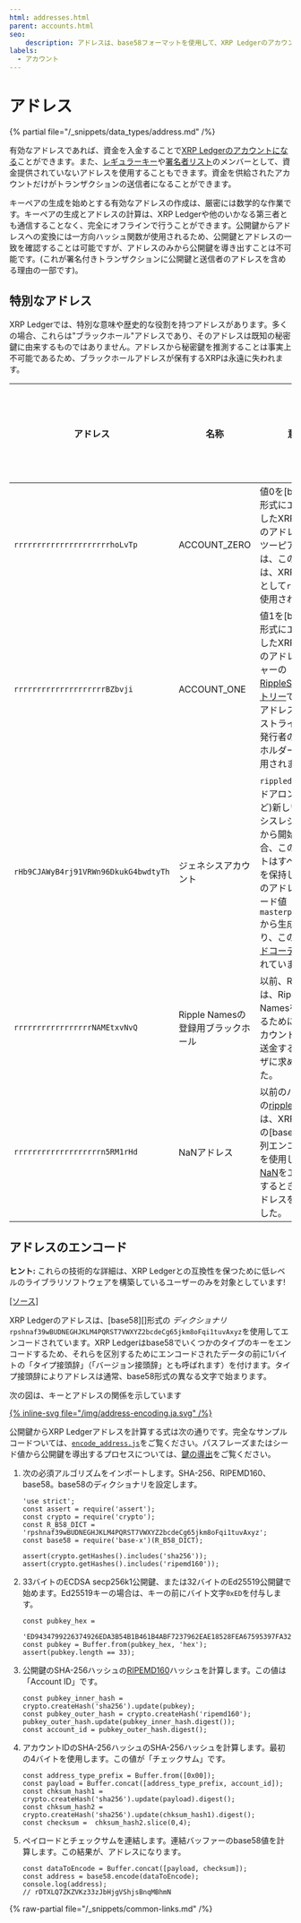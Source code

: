```yaml
---
html: addresses.html
parent: accounts.html
seo:
    description: アドレスは、base58フォーマットを使用して、XRP Ledgerのアカウントを一意に識別します。
labels:
  - アカウント
---
```

# アドレス

{% partial file="/_snippets/data_types/address.md" /%}

有効なアドレスであれば、資金を入金することで[XRP Ledgerのアカウントになる](accounts.md#creating-accounts)ことができます。また、[レギュラーキー](cryptographic-keys.md)や[署名者リスト](multi-signing.md)のメンバーとして、資金提供されていないアドレスを使用することもできます。資金を供給されたアカウントだけがトランザクションの送信者になることができます。

キーペアの生成を始めとする有効なアドレスの作成は、厳密には数学的な作業です。キーペアの生成とアドレスの計算は、XRP Ledgerや他のいかなる第三者とも通信することなく、完全にオフラインで行うことができます。公開鍵からアドレスへの変換には一方向ハッシュ関数が使用されるため、公開鍵とアドレスの一致を確認することは可能ですが、アドレスのみから公開鍵を導き出すことは不可能です。(これが署名付きトランザクションに公開鍵と送信者のアドレスを含める理由の一部です)。


## 特別なアドレス

XRP Ledgerでは、特別な意味や歴史的な役割を持つアドレスがあります。多くの場合、これらは"ブラックホール"アドレスであり、そのアドレスは既知の秘密鍵に由来するものではありません。アドレスから秘密鍵を推測することは事実上不可能であるため、ブラックホールアドレスが保有するXRPは永遠に失われます。

| アドレス                       | 名称 | 意味 | ブラック ホール? |
|-------------------------------|-----|-----|----------------|
| `rrrrrrrrrrrrrrrrrrrrrhoLvTp` | ACCOUNT\_ZERO | 値0を[base58][]形式にエンコードしたXRP Ledgerのアドレス。ピアツーピア通信では、このアドレスは、XRPの発行者として`rippled`で使用されます。 | はい |
| `rrrrrrrrrrrrrrrrrrrrBZbvji`  | ACCOUNT\_ONE | 値1を[base58][]形式にエンコードしたXRP Ledgerのアドレス。レジャーの[RippleStateエントリー](../../references/protocol/ledger-data/ledger-entry-types/ripplestate.md)では、このアドレスは、トラストライン残高の発行者のプレースホルダーとして使用されます。 | はい |
| `rHb9CJAWyB4rj91VRWn96DkukG4bwdtyTh` | ジェネシスアカウント | `rippled`で(スタンドアロンモードなど)新しいジェネシスレジャーが一から開始される場合、このアカウントはすべてのXRPを保持します。このアドレスは、シード値`masterpassphrase`から生成されており、この値は[ハードコーディング](https://github.com/XRPLF/rippled/blob/94ed5b3a53077d815ad0dd65d490c8d37a147361/src/ripple/app/ledger/Ledger.cpp#L184)されています。 | いいえ |
| `rrrrrrrrrrrrrrrrrNAMEtxvNvQ` | Ripple Namesの登録用ブラックホール | 以前、Ripple社は、Ripple Namesを登録するために、このアカウントにXRPを送金するようユーザに求めていました。| はい |
| `rrrrrrrrrrrrrrrrrrrn5RM1rHd` | NaNアドレス | 以前のバージョンの[ripple-lib](https://github.com/XRPLF/xrpl.js)では、XRP Ledgerの[base58][]文字列エンコード形式を使用して、値[NaN](https://developer.mozilla.org/en-US/docs/Web/JavaScript/Reference/Global_Objects/NaN)をエンコードするときにこのアドレスを生成しました。 | はい |


## アドレスのエンコード

**ヒント:** これらの技術的な詳細は、XRP Ledgerとの互換性を保つために低レベルのライブラリソフトウェアを構築しているユーザーのみを対象としています!

[[ソース]](https://github.com/XRPLF/rippled/blob/35fa20a110e3d43ffc1e9e664fc9017b6f2747ae/src/ripple/protocol/impl/AccountID.cpp#L109-L140 "ソース")

XRP Ledgerのアドレスは、[base58][]形式の _ディクショナリ_ `rpshnaf39wBUDNEGHJKLM4PQRST7VWXYZ2bcdeCg65jkm8oFqi1tuvAxyz`を使用してエンコードされています。XRP Ledgerはbase58でいくつかのタイプのキーをエンコードするため、それらを区別するためにエンコードされたデータの前に1バイトの「タイプ接頭辞」（「バージョン接頭辞」とも呼ばれます）を付けます。タイプ接頭辞によりアドレスは通常、base58形式の異なる文字で始まります。

次の図は、キーとアドレスの関係を示しています

[{% inline-svg file="/img/address-encoding.ja.svg" /%}](/img/address-encoding.ja.svg "マスター公開鍵 + タイプ接頭辞 → アカウントID + チェックサム → アドレス")

公開鍵からXRP Ledgerアドレスを計算する式は次の通りです。完全なサンプルコードついては、[`encode_address.js`](https://github.com/XRPLF/xrpl-dev-portal/blob/master/content/_code-samples/address_encoding/js/encode_address.js)をご覧ください。パスフレーズまたはシード値から公開鍵を導出するプロセスについては、[鍵の導出](cryptographic-keys.md#鍵導出)をご覧ください。

1. 次の必須アルゴリズムをインポートします。SHA-256、RIPEMD160、base58。base58のディクショナリを設定します。

    ```
    'use strict';
    const assert = require('assert');
    const crypto = require('crypto');
    const R_B58_DICT = 'rpshnaf39wBUDNEGHJKLM4PQRST7VWXYZ2bcdeCg65jkm8oFqi1tuvAxyz';
    const base58 = require('base-x')(R_B58_DICT);

    assert(crypto.getHashes().includes('sha256'));
    assert(crypto.getHashes().includes('ripemd160'));
    ```

2. 33バイトのECDSA secp256k1公開鍵、または32バイトのEd25519公開鍵で始めます。Ed25519キーの場合は、キーの前にバイト文字`0xED`を付与します。

    ```
    const pubkey_hex =
      'ED9434799226374926EDA3B54B1B461B4ABF7237962EAE18528FEA67595397FA32';
    const pubkey = Buffer.from(pubkey_hex, 'hex');
    assert(pubkey.length == 33);
    ```

3. 公開鍵のSHA-256ハッシュの[RIPEMD160](https://en.wikipedia.org/wiki/RIPEMD)ハッシュを計算します。この値は「Account ID」です。

    ```
    const pubkey_inner_hash = crypto.createHash('sha256').update(pubkey);
    const pubkey_outer_hash = crypto.createHash('ripemd160');
    pubkey_outer_hash.update(pubkey_inner_hash.digest());
    const account_id = pubkey_outer_hash.digest();
    ```

4. アカウントIDのSHA-256ハッシュのSHA-256ハッシュを計算します。最初の4バイトを使用します。この値が「チェックサム」です。

    ```
    const address_type_prefix = Buffer.from([0x00]);
    const payload = Buffer.concat([address_type_prefix, account_id]);
    const chksum_hash1 = crypto.createHash('sha256').update(payload).digest();
    const chksum_hash2 = crypto.createHash('sha256').update(chksum_hash1).digest();
    const checksum =  chksum_hash2.slice(0,4);
    ```

5. ペイロードとチェックサムを連結します。連結バッファーのbase58値を計算します。この結果が、アドレスになります。

    ```
    const dataToEncode = Buffer.concat([payload, checksum]);
    const address = base58.encode(dataToEncode);
    console.log(address);
    // rDTXLQ7ZKZVKz33zJbHjgVShjsBnqMBhmN
    ```

{% raw-partial file="/_snippets/common-links.md" /%}
